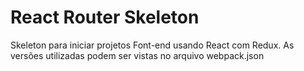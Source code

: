 # React Router Skeleton

Skeleton para iniciar projetos Font-end usando React com Redux.
As versões utilizadas podem ser vistas no arquivo webpack.json